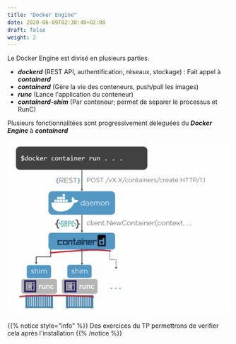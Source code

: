 ```yaml
---
title: "Docker Engine"
date: 2020-06-09T02:38:40+02:00
draft: false
weight: 2
---
```


Le Docker Engine est divisé en plusieurs parties.

- ***dockerd***  (REST API, authentification, réseaux, stockage) : Fait appel à ***containerd***
- ***containerd*** (Gère la vie des conteneurs, push/pull les images)
- ***runc*** (Lance l'application du conteneur)
- ***containerd-shim*** (Par conteneur; permet de separer le processus et RunC) 

Plusieurs fonctionnalitées sont progressivement deleguées du ***Docker Engine*** à ***containerd***

![architecture](/images/engine_architecture.png?lightbox=false&width=50pc)

{{% notice style="info" %}}
Des exercices du TP permettrons de verifier cela après l'installation
{{% /notice %}}
